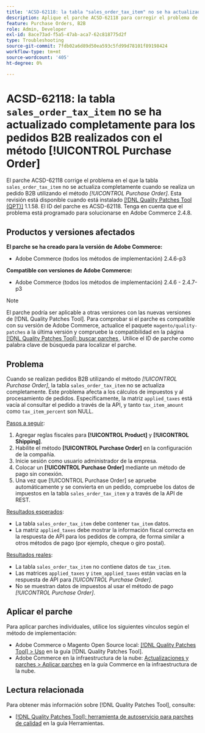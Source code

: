 ```yaml
---
title: 'ACSD-62118: la tabla "sales_order_tax_item" no se ha actualizado completamente para los pedidos B2B realizados con el método [!UICONTROL Purchase Order]'
description: Aplique el parche ACSD-62118 para corregir el problema de Adobe Commerce en el que la tabla sales_order_tax_item no se actualiza completamente cuando los pedidos B2B se realizan mediante el método [!UICONTROL Purchase Order].
feature: Purchase Orders, B2B
role: Admin, Developer
exl-id: 8ace73ad-f5a5-47ab-aca7-62c818775d2f
type: Troubleshooting
source-git-commit: 7fdb02a6d89d50ea593c5fd99d78101f89198424
workflow-type: tm+mt
source-wordcount: '405'
ht-degree: 0%

---
```


# ACSD-62118: la tabla `sales_order_tax_item` no se ha actualizado completamente para los pedidos B2B realizados con el método [!UICONTROL Purchase Order]

El parche ACSD-62118 corrige el problema en el que la tabla `sales_order_tax_item` no se actualiza completamente cuando se realiza un pedido B2B utilizando el método *[!UICONTROL Purchase Order]*. Esta revisión está disponible cuando está instalado [[!DNL Quality Patches Tool (QPT)]](/help/tools/quality-patches-tool/quality-patches-tool-to-self-serve-quality-patches.md) 1.1.58. El ID del parche es ACSD-62118. Tenga en cuenta que el problema está programado para solucionarse en Adobe Commerce 2.4.8.

## Productos y versiones afectados

**El parche se ha creado para la versión de Adobe Commerce:**

* Adobe Commerce (todos los métodos de implementación) 2.4.6-p3

**Compatible con versiones de Adobe Commerce:**

* Adobe Commerce (todos los métodos de implementación) 2.4.6 - 2.4.7-p3

>[!NOTE]
>
>El parche podría ser aplicable a otras versiones con las nuevas versiones de [!DNL Quality Patches Tool]. Para comprobar si el parche es compatible con su versión de Adobe Commerce, actualice el paquete `magento/quality-patches` a la última versión y compruebe la compatibilidad en la página [[!DNL Quality Patches Tool]: buscar parches ](https://experienceleague.adobe.com/tools/commerce-quality-patches/index.html?lang=es). Utilice el ID de parche como palabra clave de búsqueda para localizar el parche.

## Problema

Cuando se realizan pedidos B2B utilizando el método *[!UICONTROL Purchase Order]*, la tabla `sales_order_tax_item` no se actualiza completamente. Este problema afecta a los cálculos de impuestos y al procesamiento de pedidos. Específicamente, la matriz `applied_taxes` está vacía al consultar el pedido a través de la API, y tanto `tax_item_amount` como `tax_item_percent` son NULL.

<u>Pasos a seguir</u>:

1. Agregar reglas fiscales para **[!UICONTROL Product]** y **[!UICONTROL Shipping]**.
1. Habilite el método **[!UICONTROL Purchase Order]** en la configuración de la compañía.
1. Inicie sesión como usuario administrador de la empresa.
1. Colocar un **[!UICONTROL Purchase Order]** mediante un método de pago sin conexión.
1. Una vez que [!UICONTROL Purchase Order] se apruebe automáticamente y se convierta en un pedido, compruebe los datos de impuestos en la tabla `sales_order_tax_item` y a través de la API de REST.

<u>Resultados esperados</u>:

* La tabla `sales_order_tax_item` debe contener `tax_item` datos.
* La matriz `applied_taxes` debe mostrar la información fiscal correcta en la respuesta de API para los pedidos de compra, de forma similar a otros métodos de pago (por ejemplo, cheque o giro postal).

<u>Resultados reales</u>:

* La tabla `sales_order_tax_item` no contiene datos de `tax_item`.
* Las matrices `applied_taxes` y `item_applied_taxes` están vacías en la respuesta de API para *[!UICONTROL Purchase Order]*.
* No se muestran datos de impuestos al usar el método de pago *[!UICONTROL Purchase Order]*.

## Aplicar el parche

Para aplicar parches individuales, utilice los siguientes vínculos según el método de implementación:

* Adobe Commerce o Magento Open Source local: [[!DNL Quality Patches Tool] > Uso](/help/tools/quality-patches-tool/usage.md) en la guía [!DNL Quality Patches Tool].
* Adobe Commerce en la infraestructura de la nube: [Actualizaciones y parches > Aplicar parches](https://experienceleague.adobe.com/docs/commerce-cloud-service/user-guide/develop/upgrade/apply-patches.html?lang=es) en la guía Commerce en la infraestructura de la nube.

## Lectura relacionada

Para obtener más información sobre [!DNL Quality Patches Tool], consulte:

* [[!DNL Quality Patches Tool]: herramienta de autoservicio para parches de calidad](/help/tools/quality-patches-tool/quality-patches-tool-to-self-serve-quality-patches.md) en la guía Herramientas.
